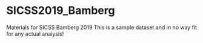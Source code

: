 # SICSS2019_Bamberg
Materials for SICSS Bamberg 2019
This is a sample dataset and in no way fit for any actual analysis!
